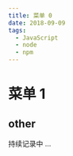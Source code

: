 ```yaml
---
title: 菜单 0
date: 2018-09-09
tags:
  - JavaScript
  - node
  - npm
---
```


# 菜单 1

## other

持续记录中 ...